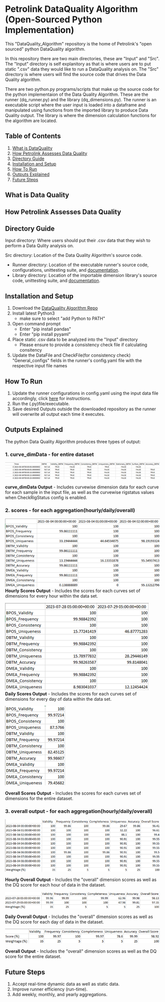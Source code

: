 # Petrolink DataQuality Algorithm (Open-Sourced Python Implementation)
This "DataQuality_Algorithm" repository is the home of Petrolink's "open sourced" python DataQuality algorithm.

In this repository there are two main directories, these are "Input" and "Src". The "Input" directory is self explanitory as that is where users are to put static ".csv" data they would like to run a DataQuality analysis on. The "Src" directory is where users will find the source code that drives the Data Quality algorithm. 

There are two python.py programs/scripts that make up the source code for the python implementaion of the Data Quality Algorithm. These are the runner (dq_runner.py) and the library (dq_dimensions.py). The runner is an executable script where the user input is loaded into a dataframe and manipulated using functions from the imported library to produce Data Quality output. The library is where the dimension calculation functions for the algorithm are located. 

## Table of Contents
1. [What is DataQuality](#what-is-data-quality)
2. [How Petrolink Assesses Data Quality](#how-petrolink-assesses-data-quality)
3. [Directory Guide](#directory-guide)
4. [Installation and Setup](#installation-and-setup)
5. [How To Run](#how-to-run)
6. [Outputs Explained](#outputs-explained)
7. [Future Steps](#future-steps)

## What is Data Quality


## How Petrolink Assesses Data Quality


## Directory Guide
Input directory: Where users should put their .csv data that they wish to perform a Data Qulity analysis on.

Src directory: Location of the Data Quality Algorithm's source code.
  - Runner directory: Location of the executable runner's source code, configurations, unittesting suite, and [documentation](src/Runner/README.md).
  - Library directory: Location of the importable dimension library's source code, unittesting suite, and [documentation](src/Library/README.md).


## Installation and Setup
1. Download the [DataQuality Algorithm Repo]()
2. Install latest Python3
    - make sure to select "add Python to PATH"
3. Open command prompt
    - Enter "pip install pandas" 
    - Enter "pip install pyyaml"
4. Place static .csv data to be analyzed into the "Input" directory 
    - Please ensure to provide a consistency check file if calculating consitency
5. Update the DataFile and CheckFile(for consistency check) "General_configs" fields in the runner's config.yaml file with the respective input file names

## How To Run
1. Update the runner configurations in config.yaml using the input data file accordingly, click [here]() for instructions.
2. Run the (.py)file/executable.
3. Save desired Outputs outside the downloaded repository as the runner will overwrite all output each time it executes.

## Outputs Explained
The python Data Quality Algorithm produces three types of output: 
### 1. curve_dimData - for entire dataset

![curve_dimData Example](doc_images/image-1.png)

**curve_dimData Output** - Includes curvewise dimension data for each curve for each sample in the input file, as well as the curvewise rigstatus values when CheckRigStatus config is enabled. 

### 2. scores - for each aggregation(hourly/daily/overall)

![Hourly Scores Output](doc_images/image-3.png)     
**Hourly Scores Output** - Includes the scores for each curves set of dimensions for every hour within the data set.

![Daily Scores Output](doc_images/image-6.png)  
**Daily Scores Output** - Includes the scores for each curves set of dimensions for every day of data within the data set.

![Overall Scores Output](doc_images/image-2.png) 

**Overall Scores Output** - Includes the scores for each curves set of dimensions for the entire dataset.

### 3. overall output - for each aggregation(hourly/daily/overall)

![Hourly Overall Output](doc_images/image-5.png)

**Hourly Overall Output** - Includes the "overall" dimension scores as well as the DQ score for each hour of data in the dataset.

![Daily Overall Output](doc_images/image-7.png)

**Daily Overall Output** - Includes the "overall" dimension scores as well as the DQ score for each day of data in the dataset.

![Overall Output](doc_images/image-4.png)

**Overall Output** - Includes the "overall" dimension scores as well as the DQ score for the entire dataset.

## Future Steps
1. Accept real-time dynamic data as well as static data.
2. Improve runner efficiency (run-time).
3. Add weekly, monthly, and yearly aggregations.